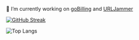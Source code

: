 🔭 I’m currently working on [goBilling](https://github.com/ghanithan/goBilling) and [URLJammer](https://github.com/ghanithan/URLJammer)


[![GitHub Streak](https://streak-stats.demolab.com?user=ghanithan)](https://git.io/streak-stats)

![Top Langs](https://github-readme-stats.vercel.app/api/top-langs/?username=ghanithan&size_weight=0.5&count_weight=0.5&hide=css,svelte,html,shell,Batchfile&langs_count=8)

<!--
**ghanithan/ghanithan** is a ✨ _special_ ✨ repository because its `README.md` (this file) appears on your GitHub profile.

Here are some ideas to get you started:

- 🔭 I’m currently working on ...
- 🌱 I’m currently learning ...
- 👯 I’m looking to collaborate on ...
- 🤔 I’m looking for help with ...
- 💬 Ask me about ...
- 📫 How to reach me: ...
- 😄 Pronouns: ...
- ⚡ Fun fact: ...
-->
